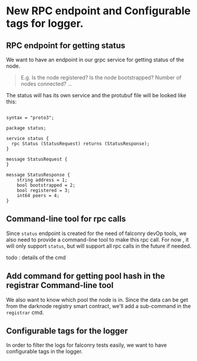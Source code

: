# New RPC endpoint and Configurable tags for logger. 

## RPC endpoint for getting status

We want to have an endpoint in our grpc service for getting status of the node.

> E.g. Is the node registered? Is the node bootstrapped? Number of nodes connected? ...
  
The status will has its own service and the protubuf file will be looked like this:

```$protobuf

syntax = "proto3";

package status;

service status {
  rpc Status (StatusRequest) returns (StatusResponse);
}

message StatusRequest {
}

message StatusResponse {
    string address = 1;
    bool bootstrapped = 2;
    bool registered = 3;
    int64 peers = 4;
}
```

## Command-line tool for rpc calls 

Since `status` endpoint is created for the need of falconry devOp tools, we also 
need to provide a command-line tool to make this rpc call. For now , it will only 
support `status`, but will support all rpc calls in the future if needed.

todo : details of the cmd

## Add command for getting pool hash in the registrar Command-line tool

We also want to know which pool the node is in. Since the data can be get from the 
darknode registry smart contract, we'll add a sub-command in the `registrar` cmd.

## Configurable tags for the logger

In order to filter the logs for falconry tests easily, we want to have configurable tags 
in the logger. 
 




 

  
